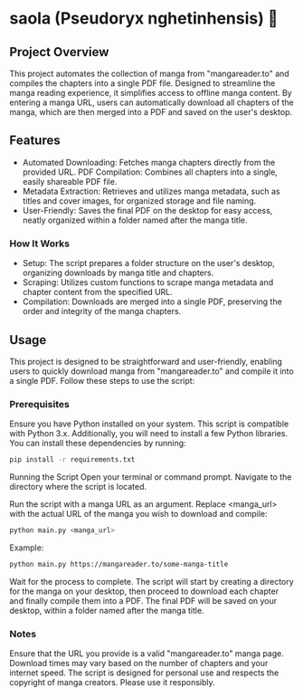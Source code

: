 # saola (Pseudoryx nghetinhensis) 🦌

## Project Overview

This project automates the collection of manga from "mangareader.to" and compiles the chapters into a single PDF file. Designed to streamline the manga reading experience, it simplifies access to offline manga content. By entering a manga URL, users can automatically download all chapters of the manga, which are then merged into a PDF and saved on the user's desktop.

## Features

- Automated Downloading: Fetches manga chapters directly from the provided URL.
  PDF Compilation: Combines all chapters into a single, easily shareable PDF file.
- Metadata Extraction: Retrieves and utilizes manga metadata, such as titles and cover images, for organized storage and file naming.
- User-Friendly: Saves the final PDF on the desktop for easy access, neatly organized within a folder named after the manga title.

### How It Works

- Setup: The script prepares a folder structure on the user's desktop, organizing downloads by manga title and chapters.
- Scraping: Utilizes custom functions to scrape manga metadata and chapter content from the specified URL.
- Compilation: Downloads are merged into a single PDF, preserving the order and integrity of the manga chapters.

## Usage

This project is designed to be straightforward and user-friendly, enabling users to quickly download manga from "mangareader.to" and compile it into a single PDF. Follow these steps to use the script:

### Prerequisites

Ensure you have Python installed on your system. This script is compatible with Python 3.x. Additionally, you will need to install a few Python libraries. You can install these dependencies by running:

```bash
pip install -r requirements.txt
```

Running the Script
Open your terminal or command prompt. Navigate to the directory where the script is located.

Run the script with a manga URL as an argument. Replace <manga_url> with the actual URL of the manga you wish to download and compile:

```bash
python main.py <manga_url>
```

Example:

```bash
python main.py https://mangareader.to/some-manga-title
```

Wait for the process to complete. The script will start by creating a directory for the manga on your desktop, then proceed to download each chapter and finally compile them into a PDF. The final PDF will be saved on your desktop, within a folder named after the manga title.

### Notes

Ensure that the URL you provide is a valid "mangareader.to" manga page.
Download times may vary based on the number of chapters and your internet speed.
The script is designed for personal use and respects the copyright of manga creators. Please use it responsibly.

